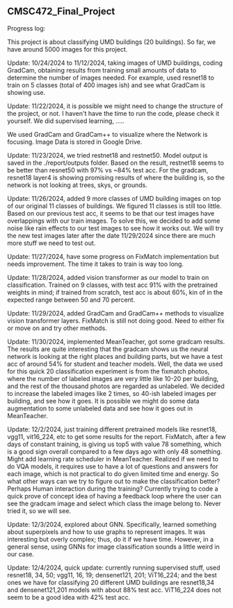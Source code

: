 ## CMSC472_Final_Project

Progress log:

This project is about classifying UMD buildings (20 buildings). So far, we have around 5000 images for this project.


Update: 10/24/2024 to 11/12/2024, taking images of UMD buildings, coding GradCam, obtaining results from training small amounts of data to determine the number of images needed. For example, used resnet18 to train on 5 classes (total of 400 images ish) and see what GradCam is showing use. 


Update: 11/22/2024, it is possible we might need to change the structure of the project, or not.
I haven't have the time to run the code, please check it yourself. We did supervised learning, .....


We used GradCam and GradCam++ to visualize where the Network is focusing. Image Data is stored in Google Drive. 

Update: 11/23/2024, we tried restnet18 and restnet50. Model output is saved in the ./report/outputs folder. Based on the result, restnet18 seems to be better than resnet50 with 97% vs ~84% test acc. For the gradcam, resnet18 layer4 is showing promising results of where the building is, so the network is not looking at trees, skys, or grounds.


Update: 11/26/2024, added 9 more classes of UMD building images on top of our original 11 classes of buildings. We figured 11 classes is still too little. Based on our previous test acc, it seems to be that our test images have overlappings with our train images. To solve this, we decided to add some noise like rain effects to our test images to see how it works out. We will try the new test images later after the date 11/29/2024 since there are much more stuff we need to test out.


Update: 11/27/2024, have some progress on FixMatch implementation but needs improvement. The time it takes to train is way too long.


Update: 11/28/2024, added vision transformer as our model to train on classification. Trained on 9 classes, with test acc 91% with the pretrained weights in mind; if trained from scratch, test acc is about 60%, kin  of in the expected range between 50 and 70 percent.


Update: 11/29/2024, added GradCam and GradCam++ methods to visualize vision transformer layers. FixMatch is still not doing good. Need to either fix or move on and try other methods.


Update: 11/30/2024, implemented MeanTeacher, got some gradcam results. The results are quite interesting that the gradcam shows us the neural network is looking at the right places and building parts, but we have a test acc of around 54% for student and teacher models. Well, the data we used for this quick 20 classification experiment is from the fixmatch photos, where the number of labeled images are very little like 10-20 per building, and the rest of the thousand photos are regarded as unlabeled. We decided to increase the labeled images like 2 times, so 40-ish labeled images per building, and see how it goes. It is possible we might do some data augmentation to some unlabeled data and see how it goes out in MeanTeacher.


Update: 12/2/2024, just training different pretrained models like resnet18, vgg11, vit16_224, etc to get some results for the report. FixMatch, after a few days of constant training, is giving us top5 with value 78 something, which is a good sign overall compared to a few days ago with only 48 something. Might add learning rate scheduler in MeanTeacher. Realized if we need to do VQA models, it requires use to have a lot of questions and answers for each image, which is not practical to do given limited time and energy. So what other ways can we try to figure out to make the classification better? Perhaps Human interaction during the training? Currently trying to code a quick prove of concept idea of having a feedback loop where the user can see the gradcam image and select which class the image belong to. Never tried it, so we will see. 


Update: 12/3/2024, explored about GNN. Specifically, learned something about superpixels and how to use graphs to represent images. It was interesting but overly complex; thus, do it if we have time. However, in a general sense, using GNNs for image classification sounds a little weird in our case.


Update: 12/4/2024, quick update: currently running supervised stuff, used resnet18, 34, 50; vgg11, 16, 19; densenet121, 201; ViT16_224; and the best ones we have for classifying 20 different UMD buildings are resnet18,34 and densenet121,201 models with about 88% test acc. ViT16_224 does not seem to be a good idea with 42% test acc. 
